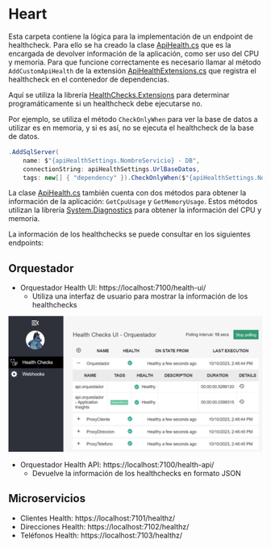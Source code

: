 # Heart

Esta carpeta contiene la lógica para la implementación de un endpoint de healthcheck. Para ello se ha creado la clase [ApiHealth.cs](../src/comun/hearth/Logica/ApiHealth.cs) que es la encargada de devolver información de la aplicación, como ser uso del CPU y memoria. Para que funcione correctamente es necesario llamar al método `AddCustomApiHealth` de la extensión [ApiHealthExtensions.cs](../src/comun/hearth/Extensiones/ApiHealthExtensions.cs) que registra el healthcheck en el contenedor de dependencias.

Aquí se utiliza la librería [HealthChecks.Extensions](https://www.nuget.org/packages/HealthChecks.Extensions) para determinar programáticamente si un healthcheck debe ejecutarse no.

Por ejemplo, se utiliza el método `CheckOnlyWhen` para ver la base de datos a utilizar es en memoria, y si es así, no se ejecuta el healthcheck de la base de datos.

```csharp
.AddSqlServer(
    name: $"{apiHealthSettings.NombreServicio} - DB",
    connectionString: apiHealthSettings.UrlBaseDatos,
    tags: new[] { "dependency" }).CheckOnlyWhen($"{apiHealthSettings.NombreServicio} - DB", !useInMemory)
```

La clase [ApiHealth.cs](../src/comun/hearth/Logica/ApiHealth.cs) también cuenta con dos métodos para obtener la información de la aplicación: `GetCpuUsage` y `GetMemoryUsage`. Estos métodos utilizan la librería [System.Diagnostics](https://docs.microsoft.com/en-us/dotnet/api/system.diagnostics?view=net-5.0) para obtener la información del CPU y memoria.

La información de los healthchecks se puede consultar en los siguientes endpoints:

## Orquestador

- Orquestador Health UI: https://localhost:7100/health-ui/
  - Utiliza una interfaz de usuario para mostrar la información de los healthchecks

![health-ui.png](img/health-ui.png)

- Orquestador Health API: https://localhost:7100/health-api/
  - Devuelve la información de los healthchecks en formato JSON

## Microservicios

- Clientes Health: https://localhost:7101/healthz/
- Direcciones Health: https://localhost:7102/healthz/
- Teléfonos Health: https://localhost:7103/healthz/